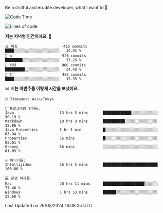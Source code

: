 Be a skillful and erudite developer, what I want to.👶

<!--START_SECTION:waka-->
![Code Time](http://img.shields.io/badge/Code%20Time-841%20hrs%2053%20mins-blue)

![Lines of code](https://img.shields.io/badge/%EC%A0%80%EB%8A%94%20%EC%97%AC%ED%83%9C%EA%B9%8C%EC%A7%80%20-2.1%20million%20%EC%A4%84%EC%9D%98%20%EC%BD%94%EB%93%9C%EB%A5%BC%20%EC%9E%91%EC%84%B1%ED%96%88%EC%96%B4%EC%9A%94.-blue)

**저는 저녁형 인간이에요. 🦉** 

```text
🌞 아침                     415 commits         ████░░░░░░░░░░░░░░░░░░░░░   14.91 % 
🌆 낮　                     926 commits         ████████░░░░░░░░░░░░░░░░░   33.26 % 
🌃 저녁                     960 commits         █████████░░░░░░░░░░░░░░░░   34.48 % 
🌙 밤　                     483 commits         ████░░░░░░░░░░░░░░░░░░░░░   17.35 % 
```


📊 **저는 이번주를 이렇게 시간을 보냈어요.** 

```text
🕑︎ Timezone: Asia/Tokyo

💬 프로그래밍 언어들: 
Java                     13 hrs 5 mins       █████████████░░░░░░░░░░░░   50.19 % 
Markdown                 10 hrs 8 mins       ██████████░░░░░░░░░░░░░░░   38.86 % 
Java Properties          1 hr 1 min          █░░░░░░░░░░░░░░░░░░░░░░░░   03.94 % 
Properties               56 mins             █░░░░░░░░░░░░░░░░░░░░░░░░   03.61 % 
Groovy                   16 mins             ░░░░░░░░░░░░░░░░░░░░░░░░░   01.05 % 

🔥 에디터들: 
Intellijidea             26 hrs 5 mins       █████████████████████████   100.00 % 

💻 운영 체제들: 
Mac                      20 hrs 11 mins      ███████████████████░░░░░░   77.40 % 
Windows                  5 hrs 53 mins       ██████░░░░░░░░░░░░░░░░░░░   22.60 % 
```


 Last Updated on 26/05/2024 16:08:35 UTC
<!--END_SECTION:waka-->
